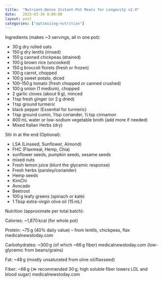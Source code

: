 ```yaml
---
title:  "Nutrient-Dense Instant-Pot Meals for Longevity v2.0"
date:   2025-03-30 0:00:00
layout: post
categories: ["optimising-nutrition"]
---
```


Ingredients (makes ~3 servings, all in one pot):
* 30 g dry rolled oats
* 150 g dry lentils (rinsed)
* 150 g canned chickpeas (drained)
* 100 g brown rice (uncooked)
* 150 g broccoli florets (fresh or frozen)
* 100 g carrot, chopped
* 100 g sweet potato, diced
* 100–150 g tomato (fresh chopped or canned crushed)
* 100 g onion (1 medium), chopped
* 2 garlic cloves (about 6 g), minced
* 1 tsp fresh ginger (or 2 g dried)
* 1 tsp ground turmeric
* black pepper (Essential for turmeric)
* 1 tsp ground cumin, 1 tsp coriander, ½ tsp cinnamon
* 800 mL water or low-sodium vegetable broth (add more if needed)
* Mixed Italian Herbs (dry)

Stir in at the end (Optional):
* LSA (Linseed, Sunflower, Almond)
* FHC (Flaxmeal, Hemp, Chia)
* sunflower seeds, pumpkin seeds, sesame seeds
* mixed nuts
* Fresh lemon juice (blunt the glycemic response)
* Fresh herbs (parsley/coriander)
* Hemp seeds
* KimChi
* Avocado
* Beetroot
* 100 g leafy greens (spinach or kale)
* 1 Tbsp extra-virgin olive oil (15 mL)

Nutrition (approximate per total batch):

Calories: ~1,870 kcal (for whole pot)

Protein: ~75 g (40% daily value) – from lentils, chickpeas, flax
medicalnewstoday.com

Carbohydrates: ~300 g (of which ~66 g fiber)
medicalnewstoday.com
 (low-glycemic from beans/grains)

Fat: ~48 g (mostly unsaturated from olive oil/flaxseed)

Fiber: ~66 g (≫ recommended 30 g; high soluble fiber lowers LDL and blood sugar)
medicalnewstoday.com

